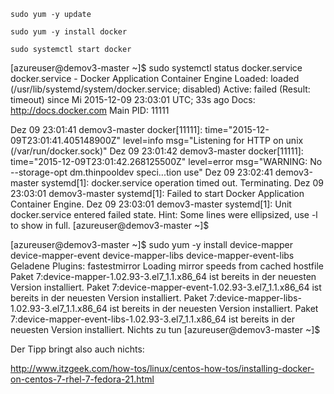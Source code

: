 ```console
sudo yum -y update

sudo yum -y install docker

sudo systemctl start docker
```

[azureuser@demov3-master ~]$ sudo systemctl status docker.service
docker.service - Docker Application Container Engine
   Loaded: loaded (/usr/lib/systemd/system/docker.service; disabled)
   Active: failed (Result: timeout) since Mi 2015-12-09 23:03:01 UTC; 33s ago
     Docs: http://docs.docker.com
 Main PID: 11111

Dez 09 23:01:41 demov3-master docker[11111]: time="2015-12-09T23:01:41.405148900Z" level=info msg="Listening for HTTP on unix (/var/run/docker.sock)"
Dez 09 23:01:42 demov3-master docker[11111]: time="2015-12-09T23:01:42.268125500Z" level=error msg="WARNING: No --storage-opt dm.thinpooldev speci...tion use"
Dez 09 23:02:41 demov3-master systemd[1]: docker.service operation timed out. Terminating.
Dez 09 23:03:01 demov3-master systemd[1]: Failed to start Docker Application Container Engine.
Dez 09 23:03:01 demov3-master systemd[1]: Unit docker.service entered failed state.
Hint: Some lines were ellipsized, use -l to show in full.
[azureuser@demov3-master ~]$ 

[azureuser@demov3-master ~]$ sudo yum -y install device-mapper device-mapper-event device-mapper-libs device-mapper-event-libs
Geladene Plugins: fastestmirror
Loading mirror speeds from cached hostfile
Paket 7:device-mapper-1.02.93-3.el7_1.1.x86_64 ist bereits in der neuesten Version installiert.
Paket 7:device-mapper-event-1.02.93-3.el7_1.1.x86_64 ist bereits in der neuesten Version installiert.
Paket 7:device-mapper-libs-1.02.93-3.el7_1.1.x86_64 ist bereits in der neuesten Version installiert.
Paket 7:device-mapper-event-libs-1.02.93-3.el7_1.1.x86_64 ist bereits in der neuesten Version installiert.
Nichts zu tun
[azureuser@demov3-master ~]$ 

Der Tipp bringt also auch nichts:

http://www.itzgeek.com/how-tos/linux/centos-how-tos/installing-docker-on-centos-7-rhel-7-fedora-21.html


